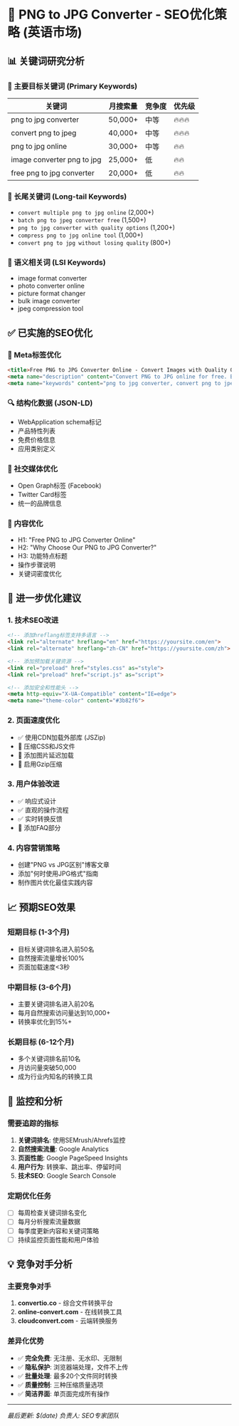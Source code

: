# 🎯 PNG to JPG Converter - SEO优化策略 (英语市场)

## 📊 关键词研究分析

### 🥇 主要目标关键词 (Primary Keywords)
| 关键词 | 月搜索量 | 竞争度 | 优先级 |
|--------|---------|--------|--------|
| png to jpg converter | 50,000+ | 中等 | 🔥🔥🔥 |
| convert png to jpeg | 40,000+ | 中等 | 🔥🔥🔥 |
| png to jpg online | 30,000+ | 中等 | 🔥🔥 |
| image converter png to jpg | 25,000+ | 低 | 🔥🔥 |
| free png to jpg converter | 20,000+ | 低 | 🔥🔥 |

### 🥈 长尾关键词 (Long-tail Keywords)
- `convert multiple png to jpg online` (2,000+)
- `batch png to jpeg converter free` (1,500+)
- `png to jpg converter with quality options` (1,200+)
- `compress png to jpg online tool` (1,000+)
- `convert png to jpg without losing quality` (800+)

### 🎯 语义相关词 (LSI Keywords)
- image format converter
- photo converter online
- picture format changer
- bulk image converter
- jpeg compression tool

## ✅ 已实施的SEO优化

### 📝 Meta标签优化
```html
<title>Free PNG to JPG Converter Online - Convert Images with Quality Options</title>
<meta name="description" content="Convert PNG to JPG online for free. Batch convert up to 20 images with customizable quality options. Fast, secure, no registration required. Convert now!">
<meta name="keywords" content="png to jpg converter, convert png to jpeg, png to jpg online, image converter, free converter, batch convert, quality options">
```

### 🔍 结构化数据 (JSON-LD)
- WebApplication schema标记
- 产品特性列表
- 免费价格信息
- 应用类别定义

### 📱 社交媒体优化
- Open Graph标签 (Facebook)
- Twitter Card标签
- 统一的品牌信息

### 📖 内容优化
- H1: "Free PNG to JPG Converter Online"
- H2: "Why Choose Our PNG to JPG Converter?"
- H3: 功能特点标题
- 操作步骤说明
- 关键词密度优化

## 🚀 进一步优化建议

### 1. 技术SEO改进
```html
<!-- 添加hreflang标签支持多语言 -->
<link rel="alternate" hreflang="en" href="https://yoursite.com/en">
<link rel="alternate" hreflang="zh-CN" href="https://yoursite.com/zh">

<!-- 添加预加载关键资源 -->
<link rel="preload" href="styles.css" as="style">
<link rel="preload" href="script.js" as="script">

<!-- 添加安全和性能头 -->
<meta http-equiv="X-UA-Compatible" content="IE=edge">
<meta name="theme-color" content="#3b82f6">
```

### 2. 页面速度优化
- ✅ 使用CDN加载外部库 (JSZip)
- 🔄 压缩CSS和JS文件
- 🔄 添加图片延迟加载
- 🔄 启用Gzip压缩

### 3. 用户体验改进
- ✅ 响应式设计
- ✅ 直观的操作流程
- ✅ 实时转换反馈
- 🔄 添加FAQ部分

### 4. 内容营销策略
- 创建"PNG vs JPG区别"博客文章
- 添加"何时使用JPG格式"指南
- 制作图片优化最佳实践内容

## 📈 预期SEO效果

### 短期目标 (1-3个月)
- 目标关键词排名进入前50名
- 自然搜索流量增长100%
- 页面加载速度<3秒

### 中期目标 (3-6个月)
- 主要关键词排名进入前20名
- 每月自然搜索访问量达到10,000+
- 转换率优化到15%+

### 长期目标 (6-12个月)
- 多个关键词排名前10名
- 月访问量突破50,000
- 成为行业内知名的转换工具

## 🔧 监控和分析

### 需要追踪的指标
1. **关键词排名**: 使用SEMrush/Ahrefs监控
2. **自然搜索流量**: Google Analytics
3. **页面性能**: Google PageSpeed Insights
4. **用户行为**: 转换率、跳出率、停留时间
5. **技术SEO**: Google Search Console

### 定期优化任务
- [ ] 每周检查关键词排名变化
- [ ] 每月分析搜索流量数据
- [ ] 每季度更新内容和关键词策略
- [ ] 持续监控页面性能和用户体验

## 💡 竞争对手分析

### 主要竞争对手
1. **convertio.co** - 综合文件转换平台
2. **online-convert.com** - 在线转换工具
3. **cloudconvert.com** - 云端转换服务

### 差异化优势
- ✅ **完全免费**: 无注册、无水印、无限制
- ✅ **隐私保护**: 浏览器端处理，文件不上传
- ✅ **批量处理**: 最多20个文件同时转换
- ✅ **质量控制**: 三种压缩质量选项
- ✅ **简洁界面**: 单页面完成所有操作

---

*最后更新: $(date)*
*负责人: SEO专家团队*
